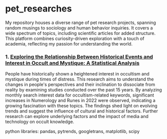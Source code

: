 # pet_researches
My repository houses a diverse range of pet research projects, spanning random musings to sociology and human behavior inquiries. It covers a wide spectrum of topics, including scientific articles for added structure. This platform combines curiosity-driven exploration with a touch of academia, reflecting my passion for understanding the world.

### 1. [Exploring the Relationship Between Historical Events and Interest in Occult and Mystique: A Statistical Analysis](https://github.com/kirdmi/pet_researches/blob/main/project_myst.ipynb)

People have historically shown a heightened interest in occultism and mystique during times of distress. This research aims to understand the changes in people's perspectives and their inclination to dissociate from reality by examining studies conducted over the past 15 years. By analyzing monthly search interest data for occultism-related keywords, significant increases in Numerology and Runes in 2022 were observed, indicating a growing fascination with these topics. The findings shed light on evolving trends and suggest the influence of cultural and historical factors. Further research can explore underlying factors and the impact of media and technology on occult knowledge.

python libraries: pandas, pytrends, googletrans, matplotlib, scipy
